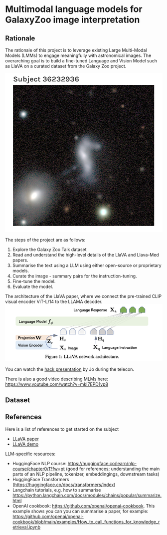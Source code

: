 # Multimodal language models for GalaxyZoo image interpretation

## Rationale

The rationale of this project is to leverage existing Large Multi-Modal Models (LMMs) to engage meaningfully with astronomical images. The overarching goal is to build a fine-tuned Language and Vision Model such as LlaVA on a curated dataset from the Galaxy Zoo project. 

![image](assets/galaxy.png)

The steps of the project are as follows:

1) Explore the Galaxy Zoo Talk dataset
2) Read and understand the high-level details of the LlaVA and Llava-Med papers. 
3) Summarise the text using a LLM using either open-source or proprietary models. 
4) Curate the image - summary pairs for the instruction-tuning.
5) Fine-tune the model.
6) Evaluate the model.


The architecture of the LlaVA paper, where we connect the pre-trained CLIP visual encoder ViT-L/14 to the LLAMA decoder.
![image](assets/llava_arc.png)


You can watch the [hack presentation][telecon] by Jo during the telecon.

[telecon]: https://u-paris.zoom.us/rec/share/ibQAB_HcRwoRFxrmne3RtWUnGp3xH_bqsS9oOG0vMHZEPJidfSASYsXzR_MzNCM.0GfrQ39bReZsAScg

There is also a good video describing MLMs here: https://www.youtube.com/watch?v=mkI7EPD1vp8

## Dataset

## References

Here is a list of references to get started on the subject
- [LLaVA paper](https://arxiv.org/abs/2304.08485)
- [LLaVA demo](https://llava-vl.github.io/)

LLM-specific resources:
- HuggingFace NLP course: https://huggingface.co/learn/nlp-course/chapter0/1?fw=pt (good for references; understanding the main parts of an NLP pipeline, tokenizer, embeddingings, downstream tasks)
- HuggingFace Transformers (https://huggingface.co/docs/transformers/index) 
- Langchain tutorials, e.g. how to summarise https://python.langchain.com/docs/modules/chains/popular/summarize.html
- OpenAI cookbook: https://github.com/openai/openai-cookbook. This example shows you can you can summarise a paper, for example: https://github.com/openai/openai-cookbook/blob/main/examples/How_to_call_functions_for_knowledge_retrieval.ipynb